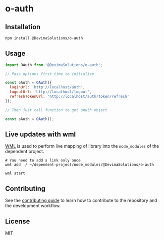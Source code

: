 # o-auth



## Installation

```sh
npm install @DevimaSolutions/o-auth
```

## Usage

```js
import OAuth from '@DevimaSolutions/o-auth';

// Pass options first time to initialize

const oAuth = OAuth({
  loginUrl: 'http://localhost/auth',
  logoutUrl: 'http://localhost/logout',
  refreshTokenUrl: 'http://localhost/auth/token/refresh'
});

// Then just call function to get oAuth object

const oAuth = OAuth();
```

## Live updates with wml

[WML](https://github.com/wix/wml) is used to perform live mapping of library
into the `node_modules` of the dependent project.

```
# You need to add a link only once
wml add ./ ~/dependent-project/node_modules/@DevimaSolutions/o-auth

wml start
```

## Contributing

See the [contributing guide](CONTRIBUTING.md) to learn how to contribute to the repository and the development workflow.

## License

MIT
